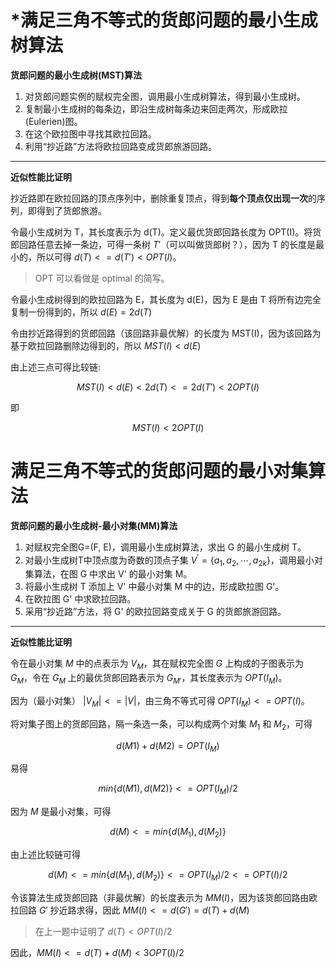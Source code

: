 # *满足三角不等式的货郎问题的最小生成树算法

**货郎问题的最小生成树(MST)算法**
1. 对货郎问题实例的赋权完全图，调用最小生成树算法，得到最小生成树。
2. 复制最小生成树的每条边，即沿生成树每条边来回走两次，形成欧拉(Eulerien)图。
3. 在这个欧拉图中寻找其欧拉回路。
4. 利用“抄近路”方法将欧拉回路变成货郎旅游回路。

---
**近似性能比证明**

抄近路即在欧拉回路的顶点序列中，删除重复顶点，得到**每个顶点仅出现一次**的序列，即得到了货郎旅游。


令最小生成树为 T，其长度表示为 d(T)。定义最优货郎回路长度为 OPT(I)。将货郎回路任意去掉一条边，可得一条树 $T'$（可以叫做货郎树？），因为 T 的长度是最小的，所以可得 $d(T)<=d(T')<OPT(I)$。

> OPT 可以看做是 optimal 的简写。

令最小生成树得到的欧拉回路为 E，其长度为 d(E)，因为 E 是由 T 将所有边完全复制一份得到的，所以 $d(E)=2d(T)$

令由抄近路得到的货郎回路（该回路非最优解）的长度为 MST(I)，因为该回路为基于欧拉回路删除边得到的，所以 $MST(I)<d(E)$

由上述三点可得比较链:

$$MST(I)<d(E)<2d(T)<=2d(T')<2OPT(I)$$

即

$$MST(I)<2OPT(I)$$



# 满足三角不等式的货郎问题的最小对集算法

**货郎问题的最小生成树-最小对集(MM)算法**

1. 对赋权完全图G=(F, E)，调用最小生成树算法，求出 G 的最小生成树 T。
2. 对最小生成树T中顶点度为奇数的顶点子集 $V^{\prime}=\left\{a_{1}, a_{2}, \cdots, a_{2 k}\right\}$，调用最小对集算法，在图 G 中求出 V' 的最小对集 M。
3. 将最小生成树 T 添加上 V' 中最小对集 M 中的边，形成欧拉图 G'。
4. 在欧拉图 G' 中求欧拉回路。
5. 采用“抄近路”方法，将 G' 的欧拉回路变成关于 G 的货郎旅游回路。

---
**近似性能比证明**

令在最小对集 $M$ 中的点表示为 $V_M$，其在赋权完全图 $G$ 上构成的子图表示为 $G_M$，令在 $G_M$ 上的最优货郎回路表示为 $G_{M'}$，其长度表示为 $OPT(I_M)$。

因为（最小对集） $|V_M|<=|V|$，由三角不等式可得 $OPT(I_M)<=OPT(I)$。


将对集子图上的货郎回路，隔一条选一条，可以构成两个对集 $M_1$ 和 $M_2$，可得

$$d(M1)+d(M2)=OPT(I_M)$$

易得

$$min\{d(M1), d(M2)\}<=OPT(I_M)/2$$

因为 $M$ 是最小对集，可得

$$d(M)<=min\{d(M_1),d(M_2)\}$$


由上述比较链可得

$$d(M)<=min\{d(M_1),d(M_2)\}<=OPT(I_M)/2<=OPT(I)/2 $$

令该算法生成货郎回路（非最优解）的长度表示为 $MM(I)$，因为该货郎回路由欧拉回路 $G'$ 抄近路求得，因此 $MM(I)<=d(G')=d(T)+d(M)$

> 在上一题中证明了 $d(T)<OPT(I)/2$

因此，$MM(I)<=d(T)+d(M)<3OPT(I)/2$